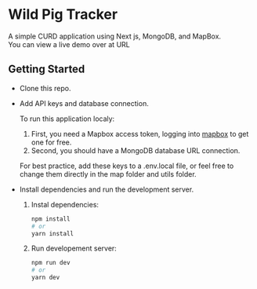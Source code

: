 # Wild Pig Tracker

A simple CURD application using Next js, MongoDB, and MapBox.  
You can view a live demo over at URL

## Getting Started

- Clone this repo.

- Add API keys and database connection.

  To run this application localy:

  1.  First, you need a Mapbox access token, logging into [mapbox](https://www.mapbox.com/) to get one for free.
  1.  Second, you should have a MongoDB database URL connection.

  For best practice, add these keys to a .env.local file, or feel free to change them directly in the map folder and utils folder.

- Install dependencies and run the development server.

  1. Instal dependencies:

     ```bash
     npm install
     # or
     yarn install
     ```

  2. Run developement server:

     ```bash
     npm run dev
     # or
     yarn dev
     ```

